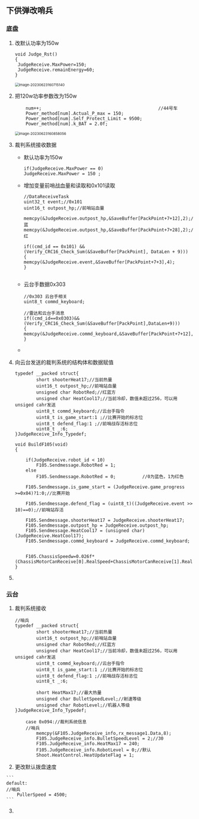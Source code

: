 ## 下供弹改哨兵



### 底盘

1. 改默认功率为150w

    ```
    void Judge_Rst()
    {
     JudgeReceive.MaxPower=150;
     JudgeReceive.remainEnergy=60;
    }
    ```

    <img src="C:\Users\lwmin\AppData\Roaming\Typora\typora-user-images\image-20230623160715140.png" alt="image-20230623160715140" style="zoom:67%;" />

2. 把120w功率参数改为150w

    ```
    	num++;                                            //44号车
    	Power_method[num].Actual_P_max = 150;
    	Power_method[num].Self_Protect_Limit = 9500;
    	Power_method[num].k_BAT = 2.0f;
    ```

    <img src="C:\Users\lwmin\AppData\Roaming\Typora\typora-user-images\image-20230623160858056.png" alt="image-20230623160858056" style="zoom:67%;" />

3. 裁判系统接收数据

    + 默认功率为150w

        ```
        if(JudgeReceive.MaxPower == 0)
        JudgeReceive.MaxPower = 150 ;
        ```

    + 增加变量前哨战血量和读取和0x101读取

        ```
        //DataReceiveTask
        uint32_t event;//0x101
        uint16_t outpost_hp;//前哨站血量
        
        memcpy(&JudgeReceive.outpost_hp,&SaveBuffer[PackPoint+7+12],2);//蓝
        memcpy(&JudgeReceive.outpost_hp,&SaveBuffer[PackPoint+7+28],2);//红
        
        if((cmd_id == 0x101) && (Verify_CRC16_Check_Sum(&SaveBuffer[PackPoint], DataLen + 9)))
        {
        memcpy(&JudgeReceive.event,&SaveBuffer[PackPoint+7+3],4);
        }		
        					
        ```

    + 云台手数据0x303

        ```
        //0x303 云台手相关
        uint8_t commd_keyboard;
        
        //雷达和云台手消息
        if((cmd_id==0x0303)&&(Verify_CRC16_Check_Sum(&SaveBuffer[PackPoint],DataLen+9)))
        {	
        memcpy(&JudgeReceive.commd_keyboard,&SaveBuffer[PackPoint+7+12],1);
        }
        ```

    + 

4. 向云台发送的裁判系统的结构体和数据赋值

    ```
    typedef	__packed struct{
    		short shooterHeat17;//当前热量
    		uint16_t outpost_hp;//前哨站血量
    		unsigned char RobotRed;//红蓝方
    		unsigned char HeatCool17;//当前冷却，数值未超过256，可以用unsiged cahr发送
    		uint8_t commd_keyboard;//云台手指令
    		uint8_t is_game_start:1 ;//比赛开始的标志位
    		uint8_t defend_flag:1 ;//前哨战存活标志位
    		uint8_t _:6;
    }JudgeReceive_Info_Typedef;
    
    void BuildF105(void)
    {
    	
    	if(JudgeReceive.robot_id < 10)
    		F105.Sendmessage.RobotRed = 1;
    	else
    		F105.Sendmessage.RobotRed = 0;			//0为蓝色，1为红色
    	
    	F105.Sendmessage.is_game_start = (JudgeReceive.game_progress >=0x04)?1:0;//比赛开始
    	
    	F105.Sendmessage.defend_flag = (uint8_t)((JudgeReceive.event >> 10)==0);//前哨站存活
    	
    	F105.Sendmessage.shooterHeat17 = JudgeReceive.shooterHeat17;
    	F105.Sendmessage.outpost_hp = JudgeReceive.outpost_hp;	
    	F105.Sendmessage.HeatCool17 = (unsigned char)(JudgeReceive.HeatCool17);	
    	F105.Sendmessage.commd_keyboard = JudgeReceive.commd_keyboard;
    
    	
    	F105.ChassisSpeedw=0.026f*(ChassisMotorCanReceive[0].RealSpeed+ChassisMotorCanReceive[1].RealSpeed+ChassisMotorCanReceive[2].RealSpeed+ChassisMotorCanReceive[3].RealSpeed);
    }
    ```

5. 

### 云台

1. 裁判系统接收 

    ```
    //哨兵
    typedef	__packed struct{
    		short shooterHeat17;//当前热量
    		uint16_t outpost_hp;//前哨站血量
    		unsigned char RobotRed;//红蓝方
    		unsigned char HeatCool17;//当前冷却，数值未超过256，可以用unsiged cahr发送
    		uint8_t commd_keyboard;//云台手指令
    		uint8_t is_game_start:1 ;//比赛开始的标志位
    		uint8_t defend_flag:1 ;//前哨战存活标志位
    		uint8_t _:6;
    	
    		short HeatMax17;//最大热量
    		unsigned char BulletSpeedLevel;//射速等级
    		unsigned char RobotLevel;//机器人等级
    }JudgeReceive_Info_Typedef;
    
    	case 0x094://裁判系统信息	
    	//哨兵
    		memcpy(&F105.JudgeReceive_info,rx_message1.Data,8);
    		F105.JudgeReceive_info.BulletSpeedLevel = 2;//30
    		F105.JudgeReceive_info.HeatMax17 = 240; 
    		F105.JudgeReceive_info.RobotLevel = 0;//默认
    		Shoot.HeatControl.HeatUpdateFlag = 1;
    ```

    

2.   更改默认拨盘速度

    ```
    default:	
    //哨兵
    	PullerSpeed = 4500;
    ```

    

3. 

